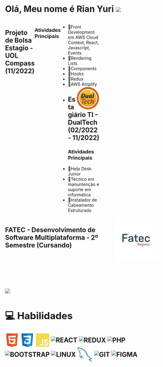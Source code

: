 <link rel="stylesheet" href="https://cdn.jsdelivr.net/gh/devicons/devicon@v2.15.1/devicon.min.css">
          
<h1 align="left">Olá, Meu nome é Rian Yuri <img src="https://github.com/seanprashad/slackmoji/blob/master/emoji/parrots/party-stub.gif"  height="30px"></h1>

<div style="display:flex;  width:200px; justify-content:space-between;">


<a href="https://www.uol.com.br/" target="_blank" rel="noopener noreferrer" ><img src="logo-uol-icon-512.png" height="75"  align='right' /></a>
           <span><h2> Projeto de Bolsa Estagio - UOL Compass (11/2022)</h2>
          <h3 justify-content="center">Atividades Principais</h5>
- :pushpin:Front Development em AWS Cloud Context, React, Javascript, Events <br>              
- :pushpin:Rendering Lists              
- :pushpin:Components               
- :pushpin:Hooks
- :pushpin:Redux          
- :pushpin:AWS Amplify          
          <a href="https://www.dualtechinformatica.com/" target="_blank" rel="noopener noreferrer" ><img src="DualTech-removebg-preview.png" height="75"  align='right' /></a>
-  <span><h2> Estagiário TI - DualTech (02/2022 - 11/2022)</h2>
          <h3 justify-content="center">Atividades Principais</h5>
- :pushpin:Help Desk Junior
- :pushpin:Técnico em manuntenção e suporte em informática
- :pushpin:Instalador de Cabeamento Estruturado
</span>
</div>
    <a href="https://www.cps.sp.gov.br/tag/fatec-registro/" target="_blank" rel="noopener noreferrer" ><img src="FATEC.png" height="145"  align='right' /></a>
<h2> FATEC - Desenvolvimento de Software Multiplataforma - 2º Semestre (Cursando)<h2>
          <br>
          <br>
          <br>




  
  <img height="170em" src="https://github-readme-stats.vercel.app/api/top-langs/?username=RianYuri&layout=compact&langs_count=7&theme=tokyonight"/><br>
  
  
<div align="left">  

  ## :computer: Habilidades

<div style="display: inline_block">
  <img align="center" alt="HTML" height="45" src="https://raw.githubusercontent.com/devicons/devicon/master/icons/html5/html5-original.svg">
  <img align="center" alt="CSS" height="45" src="https://raw.githubusercontent.com/devicons/devicon/master/icons/css3/css3-original.svg">
  <img align="center" alt="JS" height="45" src="https://raw.githubusercontent.com/devicons/devicon/master/icons/javascript/javascript-plain.svg">
   <img align="center" alt="REACT" height="50" src="https://cdn.jsdelivr.net/gh/devicons/devicon/icons/react/react-original.svg" />
     <img align="center" alt="REDUX" height="50" src="https://cdn.jsdelivr.net/gh/devicons/devicon/icons/redux/redux-original.svg" />        
  <img align ="center" alt="PHP" height="60" src="https://cdn.jsdelivr.net/gh/devicons/devicon/icons/php/php-plain.svg" />    
  <img align="center" alt="BOOTSTRAP" height="60" src="https://cdn.jsdelivr.net/gh/devicons/devicon/icons/bootstrap/bootstrap-original.svg" />
  <img align="center" alt="LINUX" height="45" src="https://cdn.jsdelivr.net/gh/devicons/devicon/icons/linux/linux-original.svg" />
  <img align="center" alt="MYSQL" height="50" src="https://raw.githubusercontent.com/devicons/devicon/master/icons/mysql/mysql-plain.svg">
  <img align="center" alt="GIT" height="50" src="https://cdn.jsdelivr.net/gh/devicons/devicon/icons/git/git-original.svg"/>       
  <img align="center" alt="FIGMA" height="50"src="https://cdn.jsdelivr.net/gh/devicons/devicon/icons/figma/figma-original.svg"/>

                  

  
</div>
<br>




</a>

  
</div>
